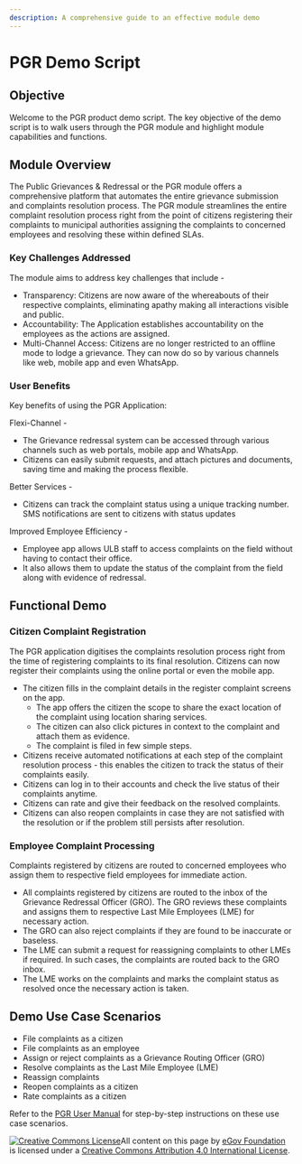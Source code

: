 ```yaml
---
description: A comprehensive guide to an effective module demo
---
```


# PGR Demo Script

## Objective

Welcome to the PGR product demo script. The key objective of the demo script is to walk users through the PGR module and highlight module capabilities and functions.

## Module Overview

The Public Grievances & Redressal or the PGR module offers a comprehensive platform that automates the entire grievance submission and complaints resolution process. The PGR module streamlines the entire complaint resolution process right from the point of citizens registering their complaints to municipal authorities assigning the complaints to concerned employees and resolving these within defined SLAs.

### Key Challenges Addressed

The module aims to address key challenges that include -

* Transparency: Citizens are now aware of the whereabouts of their respective complaints, eliminating apathy making all interactions visible and public.
* Accountability: The Application establishes accountability on the employees as the actions are assigned.
* Multi-Channel Access: Citizens are no longer restricted to an offline mode to lodge a grievance. They can now do so by various channels like web, mobile app and even WhatsApp.

### User Benefits

Key benefits of using the PGR Application:

Flexi-Channel -

* The Grievance redressal system can be accessed through various channels such as web portals, mobile app and WhatsApp.
* Citizens can easily submit requests, and attach pictures and documents, saving time and making the process flexible.

Better Services -

* Citizens can track the complaint status using a unique tracking number. SMS notifications are sent to citizens with status updates

Improved Employee Efficiency -

* Employee app allows ULB staff to access complaints on the field without having to contact their office.
* It also allows them to update the status of the complaint from the field along with evidence of redressal.

## **Functional Demo**

### **Citizen Complaint Registration**

The PGR application digitises the complaints resolution process right from the time of registering complaints to its final resolution. Citizens can now register their complaints using the online portal or even the mobile app.

* The citizen fills in the complaint details in the register complaint screens on the app.
  * The app offers the citizen the scope to share the exact location of the complaint using location sharing services.
  * The citizen can also click pictures in context to the complaint and attach them as evidence.
  * The complaint is filed in few simple steps.
* Citizens receive automated notifications at each step of the complaint resolution process - this enables the citizen to track the status of their complaints easily.
* Citizens can log in to their accounts and check the live status of their complaints anytime.
* Citizens can rate and give their feedback on the resolved complaints.
* Citizens can also reopen complaints in case they are not satisfied with the resolution or if the problem still persists after resolution.

### Employee Complaint Processing

Complaints registered by citizens are routed to concerned employees who assign them to respective field employees for immediate action.

* All complaints registered by citizens are routed to the inbox of the Grievance Redressal Officer (GRO). The GRO reviews these complaints and assigns them to respective Last Mile Employees (LME) for necessary action.
* The GRO can also reject complaints if they are found to be inaccurate or baseless.
* The LME can submit a request for reassigning complaints to other LMEs if required. In such cases, the complaints are routed back to the GRO inbox.
* The LME works on the complaints and marks the complaint status as resolved once the necessary action is taken.

## Demo Use Case Scenarios

* File complaints as a citizen
* File complaints as an employee
* Assign or reject complaints as a Grievance Routing Officer (GRO)
* Resolve complaints as the Last Mile Employee (LME)
* Reassign complaints
* Reopen complaints as a citizen
* Rate complaints as a citizen

Refer to the [PGR User Manual](pgr-user-manual/) for step-by-step instructions on these use case scenarios.

[![Creative Commons License](https://i.creativecommons.org/l/by/4.0/80x15.png)](http://creativecommons.org/licenses/by/4.0/)All content on this page by [eGov Foundation ](https://egov.org.in)is licensed under a [Creative Commons Attribution 4.0 International License](http://creativecommons.org/licenses/by/4.0/).
